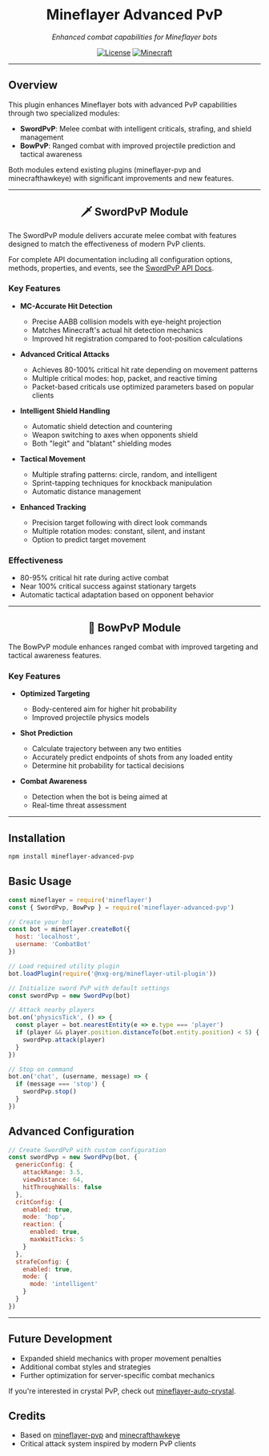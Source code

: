 <div align="center">

# Mineflayer Advanced PvP

*Enhanced combat capabilities for Mineflayer bots*

[![License](https://img.shields.io/badge/license-MIT-green.svg)](https://opensource.org/licenses/MIT)
[![Minecraft](https://img.shields.io/badge/MC-1.8--1.19-brightgreen.svg)](https://www.minecraft.net/)

</div>

---

## Overview

This plugin enhances Mineflayer bots with advanced PvP capabilities through two specialized modules:

- **SwordPvP**: Melee combat with intelligent criticals, strafing, and shield management
- **BowPvP**: Ranged combat with improved projectile prediction and tactical awareness

Both modules extend existing plugins (mineflayer-pvp and minecrafthawkeye) with significant improvements and new features.

---

<h2 align="center">🗡️ SwordPvP Module</h2>

The SwordPvP module delivers accurate melee combat with features designed to match the effectiveness of modern PvP clients.

For complete API documentation including all configuration options, methods, properties, and events, see the [SwordPvP API Docs](src/sword/API.md).


### Key Features

- **MC-Accurate Hit Detection**
  - Precise AABB collision models with eye-height projection
  - Matches Minecraft's actual hit detection mechanics
  - Improved hit registration compared to foot-position calculations

- **Advanced Critical Attacks**
  - Achieves 80-100% critical hit rate depending on movement patterns
  - Multiple critical modes: hop, packet, and reactive timing
  - Packet-based criticals use optimized parameters based on popular clients

- **Intelligent Shield Handling**
  - Automatic shield detection and countering
  - Weapon switching to axes when opponents shield
  - Both "legit" and "blatant" shielding modes

- **Tactical Movement**
  - Multiple strafing patterns: circle, random, and intelligent
  - Sprint-tapping techniques for knockback manipulation
  - Automatic distance management

- **Enhanced Tracking**
  - Precision target following with direct look commands
  - Multiple rotation modes: constant, silent, and instant
  - Option to predict target movement

### Effectiveness

- 80-95% critical hit rate during active combat
- Near 100% critical success against stationary targets
- Automatic tactical adaptation based on opponent behavior

---

<h2 align="center">🏹 BowPvP Module</h2>

The BowPvP module enhances ranged combat with improved targeting and tactical awareness features.

### Key Features

- **Optimized Targeting**
  - Body-centered aim for higher hit probability
  - Improved projectile physics models

- **Shot Prediction**
  - Calculate trajectory between any two entities
  - Accurately predict endpoints of shots from any loaded entity
  - Determine hit probability for tactical decisions

- **Combat Awareness**
  - Detection when the bot is being aimed at
  - Real-time threat assessment

---

## Installation

```bash
npm install mineflayer-advanced-pvp
```

## Basic Usage

```javascript
const mineflayer = require('mineflayer')
const { SwordPvp, BowPvp } = require('mineflayer-advanced-pvp')

// Create your bot
const bot = mineflayer.createBot({
  host: 'localhost',
  username: 'CombatBot'
})

// Load required utility plugin
bot.loadPlugin(require('@nxg-org/mineflayer-util-plugin'))

// Initialize sword PvP with default settings
const swordPvp = new SwordPvp(bot)

// Attack nearby players
bot.on('physicsTick', () => {
  const player = bot.nearestEntity(e => e.type === 'player')
  if (player && player.position.distanceTo(bot.entity.position) < 5) {
    swordPvp.attack(player)
  }
})

// Stop on command
bot.on('chat', (username, message) => {
  if (message === 'stop') {
    swordPvp.stop()
  }
})
```

## Advanced Configuration

```javascript
// Create SwordPvP with custom configuration
const swordPvp = new SwordPvp(bot, {
  genericConfig: {
    attackRange: 3.5,
    viewDistance: 64,
    hitThroughWalls: false
  },
  critConfig: {
    enabled: true,
    mode: 'hop',
    reaction: {
      enabled: true,
      maxWaitTicks: 5
    }
  },
  strafeConfig: {
    enabled: true,
    mode: {
      mode: 'intelligent'
    }
  }
})
```

---

## Future Development

- Expanded shield mechanics with proper movement penalties
- Additional combat styles and strategies
- Further optimization for server-specific combat mechanics

If you're interested in crystal PvP, check out [mineflayer-auto-crystal](https://github.com/nxg-org/mineflayer-auto-crystal).

## Credits

- Based on [mineflayer-pvp](https://github.com/PrismarineJS/mineflayer-pvp) and [minecrafthawkeye](https://github.com/sefirosweb/minecraftHawkEye)
- Critical attack system inspired by modern PvP clients